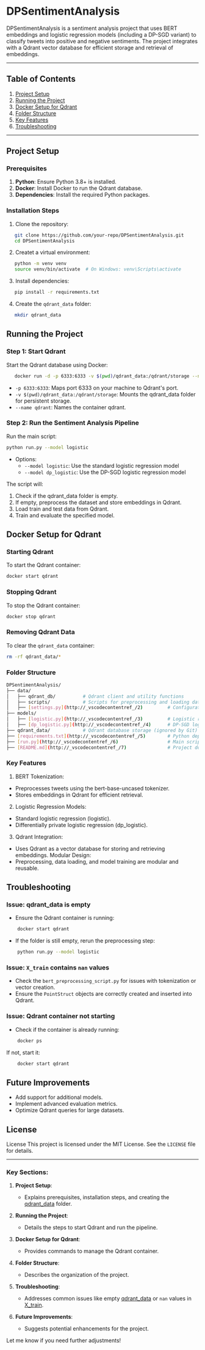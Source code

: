 # DPSentimentAnalysis

DPSentimentAnalysis is a sentiment analysis project that uses BERT embeddings and logistic regression models (including a DP-SGD variant) to classify tweets into positive and negative sentiments. The project integrates with a Qdrant vector database for efficient storage and retrieval of embeddings.

---

## Table of Contents
1. [Project Setup](#project-setup)
2. [Running the Project](#running-the-project)
3. [Docker Setup for Qdrant](#docker-setup-for-qdrant)
4. [Folder Structure](#folder-structure)
5. [Key Features](#key-features)
6. [Troubleshooting](#troubleshooting)

---

## Project Setup

### Prerequisites
1. **Python**: Ensure Python 3.8+ is installed.
2. **Docker**: Install Docker to run the Qdrant database.
3. **Dependencies**: Install the required Python packages.

### Installation Steps
1. Clone the repository:
```bash
   git clone https://github.com/your-repo/DPSentimentAnalysis.git
   cd DPSentimentAnalysis 
```
2. Createt a virtual environment:
```bash
   python -m venv venv
   source venv/bin/activate  # On Windows: venv\Scripts\activate
```
3. Install dependencies:
```bash
   pip install -r requirements.txt
```
4. Create the `qdrant_data` folder:
```bash
   mkdir qdrant_data
```

## Running the Project

### Step 1: Start Qdrant
Start the Qdrant database using Docker:
```bash
   docker run -d -p 6333:6333 -v $(pwd)/qdrant_data:/qdrant/storage --name qdrant qdrant/qdrant
```
* `-p 6333:6333`: Maps port 6333 on your machine to Qdrant's port.
* `-v $(pwd)/qdrant_data:/qdrant/storage`: Mounts the qdrant_data folder for persistent storage.
* `--name qdrant`: Names the container qdrant.

### Step 2: Run the Sentiment Analysis Pipeline
Run the main script:
```bash
python run.py --model logistic
```

* Options:
  * `--model logistic`: Use the standard logistic regression model
  * `--model dp_logistic`: Use the DP-SGD logistic regression model

The script will:
1. Check if the qdrant_data folder is empty.
2. If empty, preprocess the dataset and store embeddings in Qdrant.
3. Load train and test data from Qdrant.
4. Train and evaluate the specified model.

## Docker Setup for Qdrant

### Starting Qdrant
To start the Qdrant container:
```bash
docker start qdrant
```

### Stopping Qdrant
To stop the Qdrant container:
```bash
docker stop qdrant
```

### Removing Qdrant Data
To clear the `qdrant_data` container:
```bash
rm -rf qdrant_data/*
```

### Folder Structure
```bash
DPSentimentAnalysis/
├── data/
│   ├── qdrant_db/          # Qdrant client and utility functions
│   ├── scripts/            # Scripts for preprocessing and loading data
│   ├── [settings.py](http://_vscodecontentref_/2)         # Configuration settings
├── models/
│   ├── [logistic.py](http://_vscodecontentref_/3)         # Logistic regression model
│   ├── [dp_logistic.py](http://_vscodecontentref_/4)      # DP-SGD logistic regression model
├── qdrant_data/            # Qdrant database storage (ignored by Git)
├── [requirements.txt](http://_vscodecontentref_/5)        # Python dependencies
├── [run.py](http://_vscodecontentref_/6)                  # Main script to run the pipeline
├── [README.md](http://_vscodecontentref_/7)               # Project documentation
```

### Key Features
1. BERT Tokenization:
  * Preprocesses tweets using the bert-base-uncased tokenizer.
  * Stores embeddings in Qdrant for efficient retrieval.
2. Logistic Regression Models:
  * Standard logistic regression (logistic).
  * Differentially private logistic regression (dp_logistic).
3. Qdrant Integration:
  * Uses Qdrant as a vector database for storing and retrieving embeddings.
Modular Design:
* Preprocessing, data loading, and model training are modular and reusable.

## Troubleshooting

### Issue: qdrant_data is empty
* Ensure the Qdrant container is running:
```bash
    docker start qdrant
```
* If the folder is still empty, rerun the preprocessing step:
```bash
    python run.py --model logistic
```

### Issue: `X_train` contains `nan` values
* Check the `bert_preprocessing_script.py` for issues with tokenization or vector creation.
* Ensure the `PointStruct` objects are correctly created and inserted into Qdrant.

### Issue: Qdrant container not starting
* Check if the container is already running:
```bash
    docker ps
```
If not, start it:
```bash
    docker start qdrant
```

## Future Improvements
* Add support for additional models.
* Implement advanced evaluation metrics.
* Optimize Qdrant queries for large datasets.

## License
License
This project is licensed under the MIT License. See the `LICENSE` file for details.


---

### Key Sections:
1. **Project Setup**:
   - Explains prerequisites, installation steps, and creating the [qdrant_data](http://_vscodecontentref_/8) folder.

2. **Running the Project**:
   - Details the steps to start Qdrant and run the pipeline.

3. **Docker Setup for Qdrant**:
   - Provides commands to manage the Qdrant container.

4. **Folder Structure**:
   - Describes the organization of the project.

5. **Troubleshooting**:
   - Addresses common issues like empty [qdrant_data](http://_vscodecontentref_/9) or `nan` values in [X_train](http://_vscodecontentref_/10).

6. **Future Improvements**:
   - Suggests potential enhancements for the project.

Let me know if you need further adjustments!